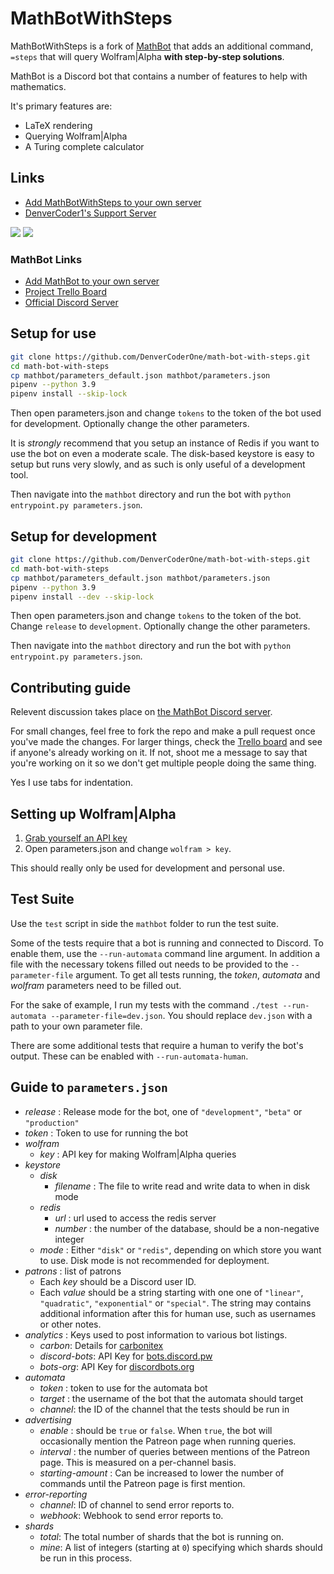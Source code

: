# MathBotWithSteps

MathBotWithSteps is a fork of [MathBot](https://github.com/DXsmiley/mathbot) that adds an additional command, `=steps` that will query Wolfram|Alpha **with step-by-step solutions**.

MathBot is a Discord bot that contains a number of features to help with mathematics.

It's primary features are:
- LaTeX rendering
- Querying Wolfram|Alpha
- A Turing complete calculator

## Links

- [Add MathBotWithSteps to your own server](https://denvercoder1.github.io/math-bot-with-steps/add.html)
- [DenverCoder1's Support Server](https://discord.gg/fPrdqh3Zfu)

<a href="https://denvercoder1.github.io/math-bot-with-steps/add.html" alt="Add bot" title="Add MathBotWithSteps to your server">
    <img src="https://custom-icon-badges.herokuapp.com/badge/-Add%20MathBotWithSteps-green?style=for-the-badge&logo=square-plus&logoColor=white"/></a>
<a href="https://discord.gg/fPrdqh3Zfu" alt="Discord" title="Dev Pro Tips Discussion & Support Server">
    <img src="https://img.shields.io/discord/819650821314052106?color=7289DA&logo=discord&logoColor=white&style=for-the-badge"/></a>

### MathBot Links

- [Add MathBot to your own server](https://dxsmiley.github.io/mathbot/add.html)
- [Project Trello Board](https://trello.com/b/j6b7vpGA/mathbot)
- [Official Discord Server](https://discord.gg/JbJbRZS)

## Setup for use

```bash
git clone https://github.com/DenverCoderOne/math-bot-with-steps.git
cd math-bot-with-steps
cp mathbot/parameters_default.json mathbot/parameters.json
pipenv --python 3.9
pipenv install --skip-lock
```

Then open parameters.json and change `tokens` to the token of the bot used for development. Optionally change the other parameters.

It is *strongly* recommend that you setup an instance of Redis if you want to use the bot on even a moderate scale. The disk-based keystore is easy to setup but runs very slowly, and as such is only useful of a development tool.

Then navigate into the `mathbot` directory and run the bot with `python entrypoint.py parameters.json`.

## Setup for development

```bash
git clone https://github.com/DenverCoderOne/math-bot-with-steps.git
cd math-bot-with-steps
cp mathbot/parameters_default.json mathbot/parameters.json
pipenv --python 3.9
pipenv install --dev --skip-lock
```

Then open parameters.json and change `tokens` to the token of the bot. Change `release` to `development`. Optionally change the other parameters.

Then navigate into the `mathbot` directory and run the bot with `python entrypoint.py parameters.json`.

## Contributing guide

Relevent discussion takes place on [the MathBot Discord server](https://discord.gg/JbJbRZS).

For small changes, feel free to fork the repo and make a pull request once you've made the changes. For larger things, check the [Trello board](https://trello.com/b/j6b7vpGA/mathbot) and see if anyone's already working on it. If not, shoot me a message to say that you're working on it so we don't get multiple people doing the same thing.

Yes I use tabs for indentation.

## Setting up Wolfram|Alpha

1. [Grab yourself an API key](https://products.wolframalpha.com/api/)
2. Open parameters.json and change `wolfram > key`.

This should really only be used for development and personal use.

## Test Suite

Use the `test` script in side the `mathbot` folder to run the test suite.

Some of the tests require that a bot is running and connected to Discord. To enable them, use the `--run-automata` command line argument. In addition a file with the necessary tokens filled out needs to be provided to the `--parameter-file` argument. To get all tests running, the *token*, *automata* and *wolfram* parameters need to be filled out.

For the sake of example, I run my tests with the command `./test --run-automata --parameter-file=dev.json`. You should replace `dev.json` with a path to your own parameter file.

There are some additional tests that require a human to verify the bot's output. These can be enabled with `--run-automata-human`.

## Guide to `parameters.json`

- *release* : Release mode for the bot, one of `"development"`, `"beta"` or `"production"`
- *token* : Token to use for running the bot
- *wolfram*
	- *key* : API key for making Wolfram|Alpha queries
- *keystore*
	- *disk*
		- *filename* : The file to write read and write data to when in disk mode
	- *redis*
		- *url* : url used to access the redis server
		- *number* : the number of the database, should be a non-negative integer
	- *mode* : Either `"disk"` or `"redis"`, depending on which store you want to use. Disk mode is not recommended for deployment.
- *patrons* : list of patrons
	- Each *key* should be a Discord user ID.
	- Each *value* should be a string starting with one one of `"linear"`, `"quadratic"`, `"exponential"` or `"special"`. The string may contains additional information after this for human use, such as usernames or other notes.
- *analytics* : Keys used to post information to various bot listings.
	- *carbon*: Details for [carbonitex](http://carbonitex.net/)
	- *discord-bots*: API Key for [bots.discord.pw](https://bots.discord.pw/#g=1)
	- *bots-org*: API Key for [discordbots.org](https://discordbots.org/)
- *automata*
	- *token* : token to use for the automata bot
	- *target* : the username of the bot that the automata should target
	- *channel*: the ID of the channel that the tests should be run in
- *advertising*
	- *enable* : should be `true` or `false`. When `true`, the bot will occasionally mention the Patreon page when running queries.
	- *interval* : the number of queries between mentions of the Patreon page. This is measured on a per-channel basis.
	- *starting-amount* : Can be increased to lower the number of commands until the Patreon page is first mention.
- *error-reporting*
	- *channel*: ID of channel to send error reports to.
	- *webhook*: Webhook to send error reports to.
- *shards*
	- *total*: The total number of shards that the bot is running on.
	- *mine*: A list of integers (starting at `0`) specifying which shards should be run in this process.
